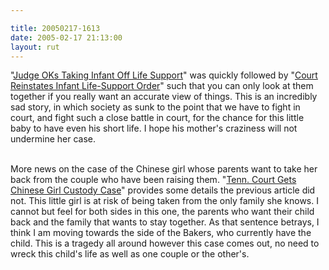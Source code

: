 ```yaml
---

title: 20050217-1613
date: 2005-02-17 21:13:00
layout: rut
---
```


"<a href="http://news.findlaw.com/ap_stories/other/1110/2-16-2005/20050216143004_25.html">Judge
OKs Taking Infant Off Life Support</a>" was quickly followed by "<a href="http://news.findlaw.com/ap_stories/other/1110/2-17-2005/20050217054502_08.html">Court
Reinstates Infant Life-Support Order</a>" such that you can only look
at them together if you really want an accurate view of things.
This is an incredibly sad story, in which society as sunk to
the point that we have to fight in court, and fight such a close
battle in court, for the chance for this little baby to have even
his short life.  I hope his mother's craziness will not undermine
her case.<br  /><br  />

More news on the case of the Chinese girl whose parents want
to take her back from the couple who have been raising them. "<a href="http://news.findlaw.com/ap_stories/other/1110/2-16-2005/20050216154503_26.html">Tenn.
Court Gets Chinese Girl Custody Case</a>" provides some details the
previous article did not.  This little girl is at risk of being taken
from the only family she knows.  I cannot but feel for both sides
in this one, the parents who want their child back and the family
that wants to stay together.  As that sentence betrays, I think I am
moving towards the side of the Bakers, who currently have the child.
This is a tragedy all around however this case comes out, no need
to wreck this child's life as well as one couple or the other's.


